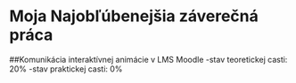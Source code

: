﻿# Moja Najobľúbenejšia záverečná práca
##Komunikácia interaktívnej animácie v LMS Moodle
-stav teoretickej casti: 20%
-stav praktickej casti: 0%
